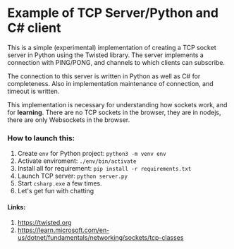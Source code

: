 # Example of TCP Server/Python and C# client

This is a simple (experimental) implementation of creating a TCP socket server in Python using the Twisted library. The server implements a connection with PING/PONG, and channels to which clients can subscribe.

The connection to this server is written in Python as well as C# for completeness. Also in implementation maintenance of connection, and timeout is written.

This implementation is necessary for understanding how sockets work, and for **learning**. There are no TCP sockets in the browser, they are in nodejs, there are only Websockets in the browser.

### How to launch this:

1) Create `env` for Python project: `python3 -m venv env`
2) Activate enviroment: `./env/bin/activate`
3) Install all for requirement: `pip install -r requirements.txt`
4) Launch TCP server: `python server.py`
5) Start `csharp.exe` a few times.
6) Let's get fun with chatting


#### Links:

1. https://twisted.org
2. https://learn.microsoft.com/en-us/dotnet/fundamentals/networking/sockets/tcp-classes
